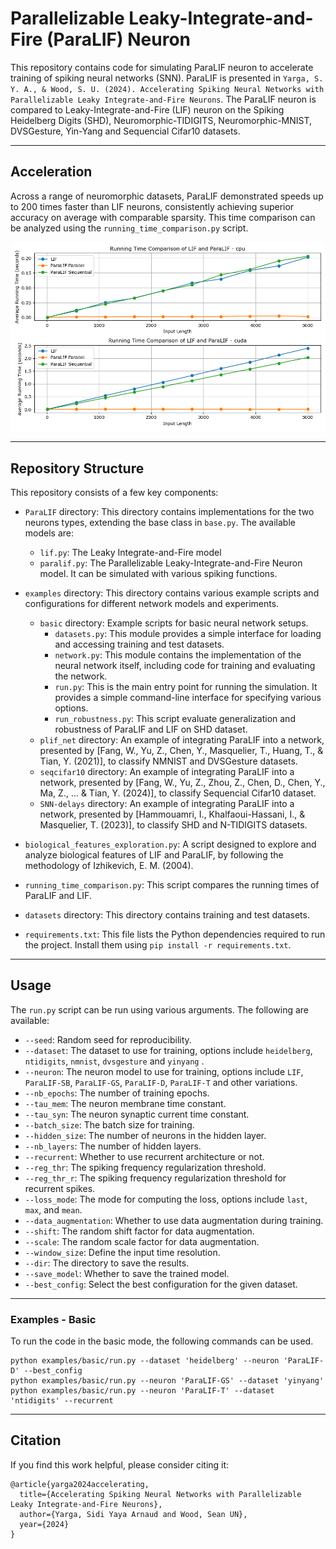 # Parallelizable Leaky-Integrate-and-Fire (ParaLIF) Neuron

This repository contains code for simulating ParaLIF neuron to accelerate training of spiking neural networks (SNN). ParaLIF is presented in `Yarga, S. Y. A., & Wood, S. U. (2024). Accelerating Spiking Neural Networks with Parallelizable Leaky Integrate-and-Fire Neurons`. The ParaLIF neuron is compared to Leaky-Integrate-and-Fire (LIF) neuron on the Spiking Heidelberg Digits (SHD), Neuromorphic-TIDIGITS, Neuromorphic-MNIST, DVSGesture, Yin-Yang and Sequencial Cifar10 datasets. 

---
## Acceleration
Across a range of neuromorphic datasets, ParaLIF demonstrated speeds up to 200 times faster than LIF neurons, consistently achieving superior accuracy on average with comparable sparsity.
This time comparison can be analyzed using the `running_time_comparison.py` script.

![ParaLIF acceleration](images/time_comparison.png)

---
## Repository Structure
This repository consists of a few key components:

- `ParaLIF` directory: This directory contains implementations for the two neurons types, extending the base class in `base.py`. The available models are:
	-  `lif.py`: The Leaky Integrate-and-Fire model  
	-  `paralif.py`: The Parallelizable Leaky-Integrate-and-Fire Neuron model. It can be simulated with various spiking functions.

- `examples` directory: This directory contains various example scripts and configurations for different network models and experiments.
    - `basic` directory: Example scripts for basic neural network setups.
        - `datasets.py`: This module provides a simple interface for loading and accessing training and test datasets.
        - `network.py`: This module contains the implementation of the neural network itself, including code for training and evaluating the network.
        - `run.py`: This is the main entry point for running the simulation. It provides a simple command-line interface for specifying various options.
        - `run_robustness.py`: This script evaluate generalization and robustness of ParaLIF and LIF on SHD dataset.
    - `plif_net` directory: An example of integrating ParaLIF into a network, presented by [Fang, W., Yu, Z., Chen, Y., Masquelier, T., Huang, T., & Tian, Y. (2021)], to classify NMNIST and DVSGesture datasets.
    - `seqcifar10` directory: An example of integrating ParaLIF into a network, presented by [Fang, W., Yu, Z., Zhou, Z., Chen, D., Chen, Y., Ma, Z., ... & Tian, Y. (2024)], to classify Sequencial Cifar10 dataset.
    - `SNN-delays` directory: An example of integrating ParaLIF into a network, presented by [Hammouamri, I., Khalfaoui-Hassani, I., & Masquelier, T. (2023)], to classify SHD and N-TIDIGITS datasets.

- `biological_features_exploration.py`:  A script designed to explore and analyze biological features of LIF and ParaLIF, by following the methodology of Izhikevich, E. M. (2004).

- `running_time_comparison.py`: This script compares the running times of ParaLIF and LIF.

- `datasets` directory: This directory contains training and test datasets.

- `requirements.txt`:  This file lists the Python dependencies required to run the project. Install them using `pip install -r requirements.txt`.


---

## Usage
The `run.py` script can be run using various arguments. The following are available:

- `--seed`: Random seed for reproducibility.
- `--dataset`: The dataset to use for training, options include `heidelberg`, `ntidigits`, `nmnist`, `dvsgesture` and `yinyang` .
- `--neuron`: The neuron model to use for training, options include `LIF`, `ParaLIF-SB`, `ParaLIF-GS`, `ParaLIF-D`, `ParaLIF-T` and other variations.
- `--nb_epochs`: The number of training epochs.
- `--tau_mem`: The neuron membrane time constant.
- `--tau_syn`: The neuron synaptic current time constant.
- `--batch_size`: The batch size for training.
- `--hidden_size`: The number of neurons in the hidden layer.
- `--nb_layers`: The number of hidden layers.
- `--recurrent`: Whether to use recurrent architecture or not.
- `--reg_thr`: The spiking frequency regularization threshold.
- `--reg_thr_r`: The spiking frequency regularization threshold for recurrent spikes.
- `--loss_mode`: The mode for computing the loss, options include `last`, `max`, and `mean`.
- `--data_augmentation`: Whether to use data augmentation during training.
- `--shift`: The random shift factor for data augmentation.
- `--scale`: The random scale factor for data augmentation.
- `--window_size`: Define the input time resolution.
- `--dir`: The directory to save the results.
- `--save_model`: Whether to save the trained model.
- `--best_config`: Select the best configuration for the given dataset.

---

### Examples - Basic
To run the code in the basic mode, the following commands can be used.
```console
python examples/basic/run.py --dataset 'heidelberg' --neuron 'ParaLIF-D' --best_config
python examples/basic/run.py --neuron 'ParaLIF-GS' --dataset 'yinyang'
python examples/basic/run.py --neuron 'ParaLIF-T' --dataset 'ntidigits' --recurrent
```


---

## Citation
If you find this work helpful, please consider citing it:

```
@article{yarga2024accelerating,
  title={Accelerating Spiking Neural Networks with Parallelizable Leaky Integrate-and-Fire Neurons},
  author={Yarga, Sidi Yaya Arnaud and Wood, Sean UN},
  year={2024}
}
```









